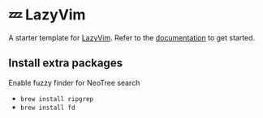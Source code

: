 # 💤 LazyVim

A starter template for [LazyVim](https://github.com/LazyVim/LazyVim).
Refer to the [documentation](https://lazyvim.github.io/installation) to get started.

## Install extra packages

Enable fuzzy finder for NeoTree search
- `brew install ripgrep`
- `brew install fd`
